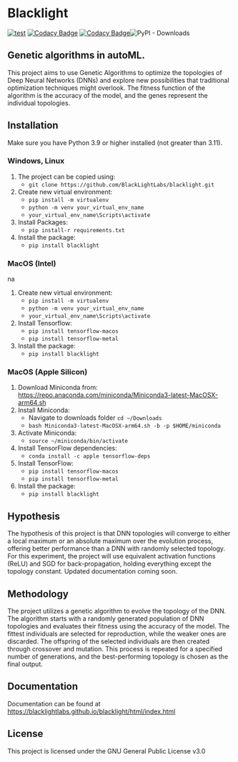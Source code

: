 # Blacklight  

[![test](https://github.com/BlackLightLabs/blacklight/actions/workflows/test.yml/badge.svg?branch=main)](https://github.com/BlackLightLabs/blacklight/actions/workflows/test.yml) [![Codacy Badge](https://app.codacy.com/project/badge/Coverage/449f7ff90fcb4340a4c90884d15f700a)](https://www.codacy.com/gh/BlackLightLabs/blacklight/dashboard?utm_source=github.com&utm_medium=referral&utm_content=BlackLightLabs/blacklight&utm_campaign=Badge_Coverage) [![Codacy Badge](https://app.codacy.com/project/badge/Grade/449f7ff90fcb4340a4c90884d15f700a)](https://www.codacy.com/gh/BlackLightLabs/blacklight/dashboard?utm_source=github.com&amp;utm_medium=referral&amp;utm_content=BlackLightLabs/blacklight&amp;utm_campaign=Badge_Grade)![PyPI - Downloads](https://img.shields.io/pypi/dm/blacklight?color=lime&label=Downloads%20from%20PyPi&logoColor=blue)

## Genetic algorithms in autoML. 
This project aims to use Genetic Algorithms to optimize the topologies of Deep Neural Networks (DNNs) and explore new possibilities that traditional optimization techniques might overlook. The fitness function of the algorithm is the accuracy of the model, and the genes represent the individual topologies.

## Installation 

Make sure you have Python 3.9 or higher installed (not greater than 3.11). 
### Windows, Linux

1. The project can be copied using:
   - ```git clone https://github.com/BlackLightLabs/blacklight.git```
2. Create new virtual environment:
   - ```pip install -m virtualenv```
   - ```python -m venv your_virtual_env_name```
   - ```your_virtual_env_name\Scripts\activate```
3. Install Packages:
   - ```pip install-r requirements.txt```
4. Install the package:
   - ```pip install blacklight```


### MacOS (Intel)
na
1. Create new virtual environment:
   - ```pip install -m virtualenv```
   - ```python -m venv your_virtual_env_name```
   - ```your_virtual_env_name\Scripts\activate```
2. Install Tensorflow:
   - ```pip install tensorflow-macos```
   - ```pip install tensorflow-metal```
3. Install the package:
   - ```pip install blacklight```

### MacOS (Apple Silicon)
1. Download Miniconda from: https://repo.anaconda.com/miniconda/Miniconda3-latest-MacOSX-arm64.sh
2. Install Miniconda:
   - Navigate to downloads folder ```cd ~/Downloads```
   - ```bash Miniconda3-latest-MacOSX-arm64.sh -b -p $HOME/miniconda```
3. Activate Miniconda:
   - ```source ~/miniconda/bin/activate```
4. Install TensorFlow dependencies: 
    - ```conda install -c apple tensorflow-deps```
5. Install TensorFlow:
    - ```pip install tensorflow-macos``` 
    - ```pip install tensorflow-metal```
6. Install the package:
   - ```pip install blacklight```
    
## Hypothesis

The hypothesis of this project is that DNN topologies will converge to either a local maximum or an absolute maximum over the evolution process, offering better performance than a DNN with randomly selected topology. For this experiment, the project will use equivalent activation functions (ReLU) and SGD for back-propagation, holding everything except the topology constant. Updated documentation coming soon.

## Methodology

The project utilizes a genetic algorithm to evolve the topology of the DNN. The algorithm starts with a randomly generated population of DNN topologies and evaluates their fitness using the accuracy of the model. The fittest individuals are selected for reproduction, while the weaker ones are discarded. The offspring of the selected individuals are then created through crossover and mutation. This process is repeated for a specified number of generations, and the best-performing topology is chosen as the final output.

## Documentation 
Documentation can be found at https://blacklightlabs.github.io/blacklight/html/index.html

## License 
This project is licensed under the GNU General Public License v3.0

